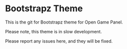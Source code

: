 # Bootstrapz Theme
This is the git for Bootstrapz theme for Open Game Panel.

Please note, this theme is in slow development. 

Please report any issues here, and they will be fixed. 
